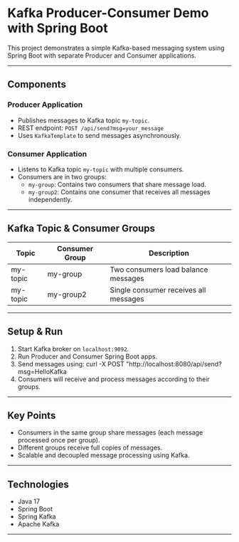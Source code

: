 # Kafka Producer-Consumer Demo with Spring Boot

This project demonstrates a simple Kafka-based messaging system using Spring Boot with separate Producer and Consumer applications.

---

## Components

### Producer Application
- Publishes messages to Kafka topic `my-topic`.
- REST endpoint: `POST /api/send?msg=your_message`
- Uses `KafkaTemplate` to send messages asynchronously.

### Consumer Application
- Listens to Kafka topic `my-topic` with multiple consumers.
- Consumers are in two groups:
  - `my-group`: Contains two consumers that share message load.
  - `my-group2`: Contains one consumer that receives all messages independently.

---

## Kafka Topic & Consumer Groups

| Topic     | Consumer Group | Description                         |
|-----------|----------------|-----------------------------------|
| my-topic  | my-group       | Two consumers load balance messages|
| my-topic  | my-group2      | Single consumer receives all messages|

---

## Setup & Run

1. Start Kafka broker on `localhost:9092`.
2. Run Producer and Consumer Spring Boot apps.
3. Send messages using:
curl -X POST "http://localhost:8080/api/send?msg=HelloKafka
4. Consumers will receive and process messages according to their groups.

---

## Key Points

- Consumers in the same group share messages (each message processed once per group).
- Different groups receive full copies of messages.
- Scalable and decoupled message processing using Kafka.

---

## Technologies

- Java 17
- Spring Boot
- Spring Kafka
- Apache Kafka

---

